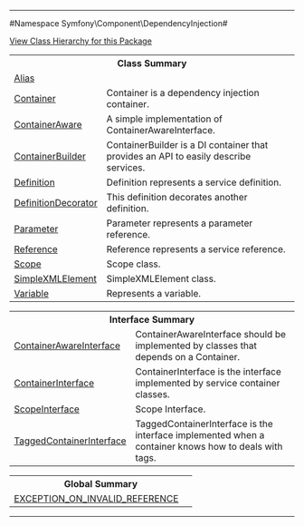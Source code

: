 

- - -

#Namespace Symfony\Component\DependencyInjection#

<div><a href='https://github.com/JeyDotC/Hirudo-docs/tree/master/symfony/component/dependencyinjection/package-tree.md'>View Class Hierarchy for this Package</a></div>

<table class="title">
<tr><th colspan="2" class="title">Class Summary</th></tr>
<tr><td class="name"><a href="https://github.com/JeyDotC/Hirudo-docs/blob/master/symfony/component/dependencyinjection/Alias.md">Alias</a></td><td class="description"></td></tr>
<tr><td class="name"><a href="https://github.com/JeyDotC/Hirudo-docs/blob/master/symfony/component/dependencyinjection/Container.md">Container</a></td><td class="description">Container is a dependency injection container.
</td></tr>
<tr><td class="name"><a href="https://github.com/JeyDotC/Hirudo-docs/blob/master/symfony/component/dependencyinjection/ContainerAware.md">ContainerAware</a></td><td class="description">A simple implementation of ContainerAwareInterface.</td></tr>
<tr><td class="name"><a href="https://github.com/JeyDotC/Hirudo-docs/blob/master/symfony/component/dependencyinjection/ContainerBuilder.md">ContainerBuilder</a></td><td class="description">ContainerBuilder is a DI container that provides an API to easily describe services.</td></tr>
<tr><td class="name"><a href="https://github.com/JeyDotC/Hirudo-docs/blob/master/symfony/component/dependencyinjection/Definition.md">Definition</a></td><td class="description">Definition represents a service definition.</td></tr>
<tr><td class="name"><a href="https://github.com/JeyDotC/Hirudo-docs/blob/master/symfony/component/dependencyinjection/DefinitionDecorator.md">DefinitionDecorator</a></td><td class="description">This definition decorates another definition.</td></tr>
<tr><td class="name"><a href="https://github.com/JeyDotC/Hirudo-docs/blob/master/symfony/component/dependencyinjection/Parameter.md">Parameter</a></td><td class="description">Parameter represents a parameter reference.</td></tr>
<tr><td class="name"><a href="https://github.com/JeyDotC/Hirudo-docs/blob/master/symfony/component/dependencyinjection/Reference.md">Reference</a></td><td class="description">Reference represents a service reference.</td></tr>
<tr><td class="name"><a href="https://github.com/JeyDotC/Hirudo-docs/blob/master/symfony/component/dependencyinjection/Scope.md">Scope</a></td><td class="description">Scope class.</td></tr>
<tr><td class="name"><a href="https://github.com/JeyDotC/Hirudo-docs/blob/master/symfony/component/dependencyinjection/SimpleXMLElement.md">SimpleXMLElement</a></td><td class="description">SimpleXMLElement class.</td></tr>
<tr><td class="name"><a href="https://github.com/JeyDotC/Hirudo-docs/blob/master/symfony/component/dependencyinjection/Variable.md">Variable</a></td><td class="description">Represents a variable.
</td></tr>
</table>

<table class="title">
<tr><th colspan="2" class="title">Interface Summary</th></tr>
<tr><td class="name"><a href="https://github.com/JeyDotC/Hirudo-docs/blob/master/symfony/component/dependencyinjection/ContainerAwareInterface.md">ContainerAwareInterface</a></td><td class="description">ContainerAwareInterface should be implemented by classes that depends on a Container.</td></tr>
<tr><td class="name"><a href="https://github.com/JeyDotC/Hirudo-docs/blob/master/symfony/component/dependencyinjection/ContainerInterface.md">ContainerInterface</a></td><td class="description">ContainerInterface is the interface implemented by service container classes.</td></tr>
<tr><td class="name"><a href="https://github.com/JeyDotC/Hirudo-docs/blob/master/symfony/component/dependencyinjection/ScopeInterface.md">ScopeInterface</a></td><td class="description">Scope Interface.</td></tr>
<tr><td class="name"><a href="https://github.com/JeyDotC/Hirudo-docs/blob/master/symfony/component/dependencyinjection/TaggedContainerInterface.md">TaggedContainerInterface</a></td><td class="description">TaggedContainerInterface is the interface implemented when a container knows how to deals with tags.</td></tr>
</table>

<table class="title">
<tr><th colspan="2" class="title">Global Summary</th></tr>
<tr><td class="name"><a href="package-globals.md#EXCEPTION_ON_INVALID_REFERENCE">EXCEPTION_ON_INVALID_REFERENCE</a></td><td class="description"></td></tr>
</table>

- - -

